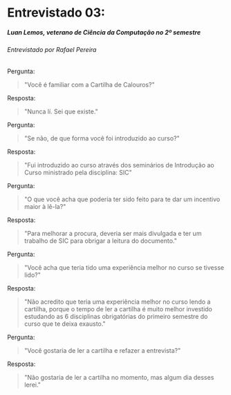 ﻿# Entrevistado 03:
##### Luan Lemos, veterano de Ciência da Computação no 2º semestre
###### Entrevistado por Rafael Pereira

Pergunta: 
> "Você é familiar com a Cartilha de Calouros?" 

Resposta:
> "Nunca lí. Sei que existe."

Pergunta:
> "Se não, de que forma você foi introduzido ao curso?"

Resposta:
>"Fui introduzido ao curso através dos seminários de Introdução ao Curso ministrado pela disciplina: SIC"

Pergunta:
> "O que você acha que poderia ter sido feito para te dar um incentivo maior à lê-la?"

Resposta:
> "Para melhorar a procura, deveria ser mais divulgada e ter um trabalho de SIC para obrigar a leitura do documento."

Pergunta:
> "Você acha que teria tido uma experiência melhor no curso se tivesse lido?"

Resposta:
> "Não acredito que teria uma experiência melhor no curso lendo a cartilha, porque o tempo de ler a cartilha é muito melhor investido estudando as 6 disciplinas obrigatórias do primeiro semestre do curso que te deixa exausto."

Pergunta:
> "Você gostaria de ler a cartilha e refazer a entrevista?"

Resposta:
> "Não gostaria de ler a cartilha no momento, mas algum dia desses lerei."

